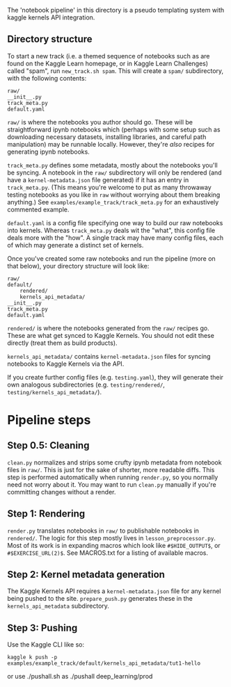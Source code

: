 The 'notebook pipeline' in this directory is a pseudo templating system with kaggle kernels API integration.

## Directory structure

To start a new track (i.e. a themed sequence of notebooks such as are found on the Kaggle Learn homepage, or in Kaggle Learn Challenges) called "spam", run `new_track.sh spam`. This will create a `spam/` subdirectory, with the following contents:

```
raw/
__init__.py
track_meta.py
default.yaml
```

`raw/` is where the notebooks you author should go. These will be straightforward ipynb notebooks which (perhaps with some setup such as downloading necessary datasets, installing libraries, and careful path manipulation) may be runnable locally. However, they're *also* recipes for generating ipynb notebooks.

`track_meta.py` defines some metadata, mostly about the notebooks you'll be syncing. A notebook in the `raw/` subdirectory will only be rendered (and have a `kernel-metadata.json` file generated) if it has an entry in `track_meta.py`. (This means you're welcome to put as many throwaway testing notebooks as you like in `raw` without worrying about them breaking anything.)
See `examples/example_track/track_meta.py` for an exhaustively commented example.

`default.yaml` is a config file specifying one way to build our raw notebooks into kernels. Whereas `track_meta.py` deals wit the "what", this config file deals more with the "how". A single track may have many config files, each of which may generate a distinct set of kernels.

Once you've created some raw notebooks and run the pipeline (more on that below), your directory structure will look like:

```
raw/
default/
    rendered/
    kernels_api_metadata/
__init__.py
track_meta.py
default.yaml
```

`rendered/` is where the notebooks generated from the `raw/` recipes go. These are what get synced to Kaggle Kernels. You should not edit these directly (treat them as build products).

`kernels_api_metadata/` contains `kernel-metadata.json` files for syncing notebooks to Kaggle Kernels via the API.

If you create further config files (e.g. `testing.yaml`), they will generate their own analogous subdirectories (e.g. `testing/rendered/`, `testing/kernels_api_metadata/`).

# Pipeline steps

## Step 0.5: Cleaning

`clean.py` normalizes and strips some crufty ipynb metadata from notebook files in `raw/`. This is just for the sake of shorter, more readable diffs. 
This step is performed automatically when running `render.py`, so you normally need not worry about it. You may want to run `clean.py` manually if you're committing changes without a render.

## Step 1: Rendering

`render.py` translates notebooks in `raw/` to publishable notebooks in `rendered/`.
The logic for this step mostly lives in `lesson_preprocessor.py`. Most of its work is in expanding macros which look like `#$HIDE_OUTPUT$`, or `#$EXERCISE_URL(2)$`. See MACROS.txt for a listing of available macros.

## Step 2: Kernel metadata generation

The Kaggle Kernels API requires a `kernel-metadata.json` file for any kernel being pushed to the site. `prepare_push.py` generates these in the `kernels_api_metadata` subdirectory. 

## Step 3: Pushing

Use the Kaggle CLI like so:

    kaggle k push -p examples/example_track/default/kernels_api_metadata/tut1-hello
    
or use ./pushall.sh as
    ./pushall deep_learning/prod
